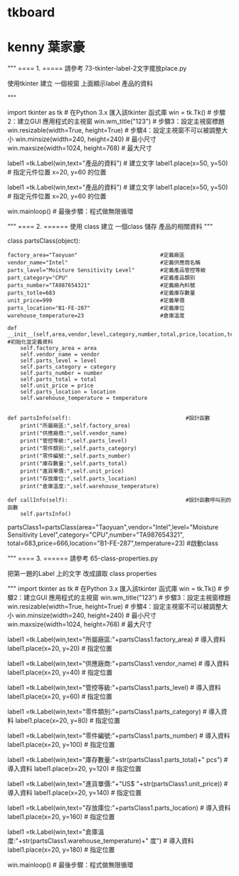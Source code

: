 # tkboard
# kenny 葉家豪

"""
==== 1. =====
請參考 73-tkinter-label-2文字擺放place.py

使用tkinter 建立
一個視窗
上面顯示label
產品的資料

"""

import tkinter as tk # 在Python 3.x 匯入該tkinter 函式庫
win = tk.Tk()        # 步驟2：建立GUI 應用程式的主視窗
win.wm_title("123") # 步驟3：設定主視窗標題
win.resizable(width=True, height=True) # 步驟4：設定主視窗不可以被調整大小
win.minsize(width=240, height=240)      #  最小尺寸
win.maxsize(width=1024, height=768)      #  最大尺寸

label1 =tk.Label(win,text="產品的資料")  # 建立文字
label1.place(x=50, y=50)                 # 指定元件位置 x=20, y=60 的位置

label1 =tk.Label(win,text="產品的資料")  # 建立文字
label1.place(x=50, y=50)                 # 指定元件位置 x=20, y=60 的位置

win.mainloop()       # 最後步驟：程式做無限循環

"""
==== 2. ======
使用 class 建立
一個class
儲存
產品的相關資料
"""

class partsClass(object):

    factory_area="Taoyuan"                          #定義廠區
    vendor_name="Intel"                             #定義供應商名稱
    parts_lavel="Moisture Sensitivity Level"        #定義產品管控等級
    part_category="CPU"                             #定義產品類別
    parts_number="TA987654321"                      #定義廠內料號
    parts_totle=683                                 #定義庫存數量
    unit_price=999                                  #定義單價
    parts_location="B1-FE-287"                      #定義庫位
    warehouse_temperature=23                        #倉庫溫度

    def __init__(self,area,vendor,level,category,number,total,price,location,temperature):      #初始化並定義資料
        self.factory_area = area
        self.vendor_name = vendor
        self.parts_level = level
        self.parts_category = category
        self.parts_number = number
        self.parts_total = total
        self.unit_price = price
        self.parts_location = location
        self.warehouse_temperature = temperature


    def partsInfo(self):                                    #設計函數
        print("所屬廠區:",self.factory_area)
        print("供應廠商:",self.vendor_name)
        print("管控等級:",self.parts_level)
        print("零件類別:",self.parts_category)
        print("零件編號:",self.parts_number)
        print("庫存數量:",self.parts_total)
        print("進貨單價:",self.unit_price)
        print("存放庫位:",self.parts_location)
        print("倉庫溫度:",self.warehouse_temperature)

    def callInfo(self):                                     #設計函數呼叫別的函數
        self.partsInfo()


partsClass1=partsClass(area="Taoyuan",vendor="Intel",level="Moisture Sensitivity Level",category="CPU",number="TA987654321",
                       total=683,price=666,location="B1-FE-287",temperature=23)         #啟動class


"""
==== 3. ======
請參考
65-class-properties.py

把第一題的Label 上的文字
改成讀取 class properties

"""
import tkinter as tk # 在Python 3.x 匯入該tkinter 函式庫
win = tk.Tk()        # 步驟2：建立GUI 應用程式的主視窗
win.wm_title("123") # 步驟3：設定主視窗標題
win.resizable(width=True, height=True) # 步驟4：設定主視窗不可以被調整大小
win.minsize(width=240, height=240)      #  最小尺寸
win.maxsize(width=1024, height=768)      #  最大尺寸


label1 =tk.Label(win,text="所屬廠區:"+partsClass1.factory_area)                          # 導入資料
label1.place(x=20, y=20)                                                         # 指定位置

label1 =tk.Label(win,text="供應廠商:"+partsClass1.vendor_name)                           # 導入資料
label1.place(x=20, y=40)                                                         # 指定位置

label1 =tk.Label(win,text="管控等級:"+partsClass1.parts_level)                           # 導入資料
label1.place(x=20, y=60)                                                         # 指定位置

label1 =tk.Label(win,text="零件類別:"+partsClass1.parts_category)                         # 導入資料
label1.place(x=20, y=80)                                                         # 指定位置

label1 =tk.Label(win,text="零件編號:"+partsClass1.parts_number)                          # 導入資料
label1.place(x=20, y=100)                                                         # 指定位置

label1 =tk.Label(win,text="庫存數量:"+str(partsClass1.parts_total)+" pcs")                         # 導入資料
label1.place(x=20, y=120)                                                        # 指定位置

label1 =tk.Label(win,text="進貨單價:"+"US$ "+str(partsClass1.unit_price))             # 導入資料
label1.place(x=20, y=140)                                                        # 指定位置

label1 =tk.Label(win,text="存放庫位:"+partsClass1.parts_location)                       # 導入資料
label1.place(x=20, y=160)                                                        # 指定位置

label1 =tk.Label(win,text="倉庫溫度:"+str(partsClass1.warehouse_temperature)+" 度")     # 導入資料
label1.place(x=20, y=180)                                                        # 指定位置


win.mainloop()       # 最後步驟：程式做無限循環

